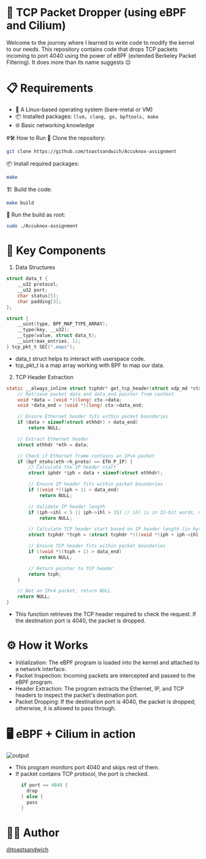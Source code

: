 # 🚀 TCP Packet Dropper (using eBPF and Cilium)
Welcome to the journey where I learned to write code to modify the kernel to our needs. This repository contains code that drops TCP packets incoming to port 4040 using the power of eBPF (extended Berkeley Packet Filtering). It does more than its name suggests 😉

# 📋 Requirements
- 🐧 A Linux-based operating system (bare-metal or VM)
- 📦 Installed packages: ```llvm, clang, go, bpftools, make```
- 🌐 Basic networking knowledge

#🛠️ How to Run
📂 Clone the repository:
```bash
git clone https://github.com/toastsandwich/Accuknox-assignment
```
📦 Install required packages:
```bash
make
```
🏗️ Build the code:

```bash
make build
```
🚀 Run the build as root:
```bash
sudo ./Accuknox-assignment
```

# 🔑 Key Components
1. Data Structures
```c
struct data_t {
    __u32 protocol;
    __u32 port;
    char status[5];
    char padding[3];
};

struct {
    __uint(type, BPF_MAP_TYPE_ARRAY);
    __type(key, __u32);
    __type(value, struct data_t);
    __uint(max_entries, 1);
} tcp_pkt_t SEC(".maps");
```
- data_t struct helps to interact with userspace code.
- tcp_pkt_t is a map array working with BPF to map our data.

2. TCP Header Extraction
```c
static __always_inline struct tcphdr* get_tcp_header(struct xdp_md *ctx) {
    // Retrieve packet data and data_end pointer from context
    void *data = (void *)(long) ctx->data;
    void *data_end = (void *)(long) ctx->data_end;

    // Ensure Ethernet header fits within packet boundaries
    if (data + sizeof(struct ethhdr) > data_end)
        return NULL;

    // Extract Ethernet header
    struct ethhdr *eth = data;

    // Check if Ethernet frame contains an IPv4 packet
    if (bpf_ntohs(eth->h_proto) == ETH_P_IP) {
        // Calculate the IP header start
        struct iphdr *iph = data + sizeof(struct ethhdr);

        // Ensure IP header fits within packet boundaries
        if ((void *)(iph + 1) > data_end)
            return NULL;

        // Validate IP header length
        if (iph->ihl < 5 || iph->ihl > 15) // ihl is in 32-bit words, must be 5-15
            return NULL;

        // Calculate TCP header start based on IP header length (in bytes)
        struct tcphdr *tcph = (struct tcphdr *)((void *)iph + iph->ihl * 4);

        // Ensure TCP header fits within packet boundaries
        if ((void *)(tcph + 1) > data_end)
            return NULL;

        // Return pointer to TCP header
        return tcph;
    }

    // Not an IPv4 packet, return NULL
    return NULL;
}
```
- This function retrieves the TCP header required to check the request. If the destination port is 4040, the packet is dropped.
# ⚙️ How it Works
- Initialization: The eBPF program is loaded into the kernel and attached to a network interface.
- Packet Inspection: Incoming packets are intercepted and passed to the eBPF program.
- Header Extraction: The program extracts the Ethernet, IP, and TCP headers to inspect the packet's destination port.
- Packet Dropping: If the destination port is 4040, the packet is dropped; otherwise, it is allowed to pass through.

# 🖥️ eBPF + Cilium in action
![output](https://github.com/toastsandwich/Accuknox-assignment/assets/83450905/cb4b455d-6437-4736-a1bf-997c2bc848af)
- This program monitors port 4040 and skips rest of them.
- If packet contains TCP protocol, the port is checked.
  ```go
    if port == 4040 {
      drop
    } else {
      pass
    }
  ```
  
# 🧑‍🦱 Author
[@toastsandwich](https://www.github.com/toastsandwich)
